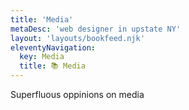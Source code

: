 ```yaml
---
title: 'Media'
metaDesc: 'web designer in upstate NY'
layout: 'layouts/bookfeed.njk'
eleventyNavigation:
  key: Media
  title: 📚 Media
---
```

<span class="my-10 bg-purple-700 text-2xl p-4">Superfluous oppinions on media</span>
